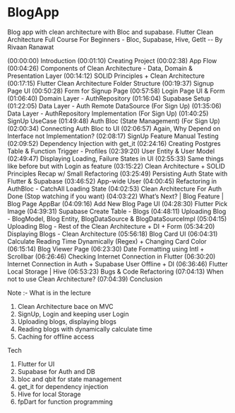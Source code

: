 # BlogApp
Blog app with clean architecture with Bloc and supabase.
Flutter Clean Architecture Full Course For Beginners - Bloc, Supabase, Hive, GetIt -- By Rivaan Ranawat

(00:00:00) Introduction
(00:01:10) Creating Project
(00:02:38) App Flow
(00:04:26) Components of Clean Architecture - Data, Domain & Presentation Layer
(00:14:12) SOLID Principles + Clean Architecture
(00:17:15) Flutter Clean Architecture Folder Structure
(00:19:37) Signup Page UI
(00:50:28) Form for Signup Page
(00:57:58) Login Page UI & Form
(01:06:40) Domain Layer - AuthRepository
(01:16:04) Supabase Setup
(01:22:05) Data Layer - Auth Remote DataSource (For Sign Up)
(01:35:06) Data Layer - AuthRepository Implementation (For Sign Up)
(01:40:25) SignUp UseCase
(01:49:48) Auth Bloc (State Management) (For Sign Up)
(02:00:34) Connecting Auth Bloc to UI
(02:06:57) Again, Why Depend on Interface not Implementation?
(02:08:17) SignUp Feature Manual Testing
(02:09:52) Dependency Injection with get_it
(02:24:16) Creating Postgres Table & Function Trigger - Profiles
(02:39:20) User Entity & User Model
(02:49:47) Displaying Loading, Failure States in UI
(02:55:33) Same things like before but with Login as feature
(03:15:22) Clean Architecture + SOLID Principles Recap w/ Small Refactoring
(03:25:49) Persisting Auth State with Flutter & Supabase
(03:46:52) App-wide User
(04:00:45) Refactoring in AuthBloc - CatchAll Loading State
(04:02:53) Clean Architecture For Auth Done (Stop watching if you want)
(04:03:22) What’s Next? | Blog Feature | Blog Page AppBar
(04:09:16) Add New Blog Page UI
(04:28:30) Flutter Pick Image
(04:39:31) Supabase Create Table - Blogs
(04:48:11) Uploading Blog - BlogModel, Blog Entity, BlogDataSource & BlogDataSourceImpl
(05:04:15) Uploading Blog - Rest of the Clean Architecture + DI + Form
(05:34:20) Displaying Blogs - Clean Architecture
(05:56:18) Blog Card UI
(06:04:31) Calculate Reading Time Dynamically (Regex) + Changing Card Color
(06:15:14) Blog Viewer Page
(06:23:30) Date Formatting using Intl + Scrollbar
(06:26:46) Checking Internet Connection in Flutter
(06:30:20) Internet Connection in Auth + Supabase User Offline + DI
(06:36:46) Flutter Local Storage | Hive
(06:53:23) Bugs & Code Refactoring
(07:04:13) When not to use Clean Architecture?
(07:04:39) Conclusion



Note :- 
What is in the lecture 
1) Clean Architecture bace on MVC
2) SignUp, Login and keeping user Login
3) Uploading blogs, displaying blogs
4) Reading blogs with dynamically calculate time
5) Caching for offline access

Tech
1) Flutter for UI
2) Supabase for Auth and DB
3) bloc and qbit for state management 
4) get_it for dependency injection
5) Hive for local Storage
6) fpDart for function programming

